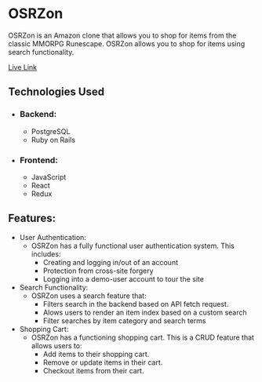 # OSRZon

OSRZon is an Amazon clone that allows you to shop for items from the classic MMORPG Runescape. OSRZon allows you to shop for items using search functionality.

[Live Link](https://amazon-osrs.onrender.com/)

## Technologies Used
* ### Backend:
    * PostgreSQL
    * Ruby on Rails
* ### Frontend:
    * JavaScript
    * React
    * Redux

## Features:
* User Authentication:
    * OSRZon has a fully functional user authentication system. This includes:
        * Creating and logging in/out of an account
        * Protection from cross-site forgery
        * Logging into a demo-user account to tour the site
* Search Functionality:
    * OSRZon uses a search feature that:
        * Filters search in the backend based on API fetch request.
        * Alows users to render an item index based on a custom search
        * Filter searches by item category and search terms
* Shopping Cart:
    * OSRZon has a functioning shopping cart. This is a CRUD feature that allows users to:
        * Add items to their shopping cart.
        * Remove or update items in their cart.
        * Checkout items from their cart.